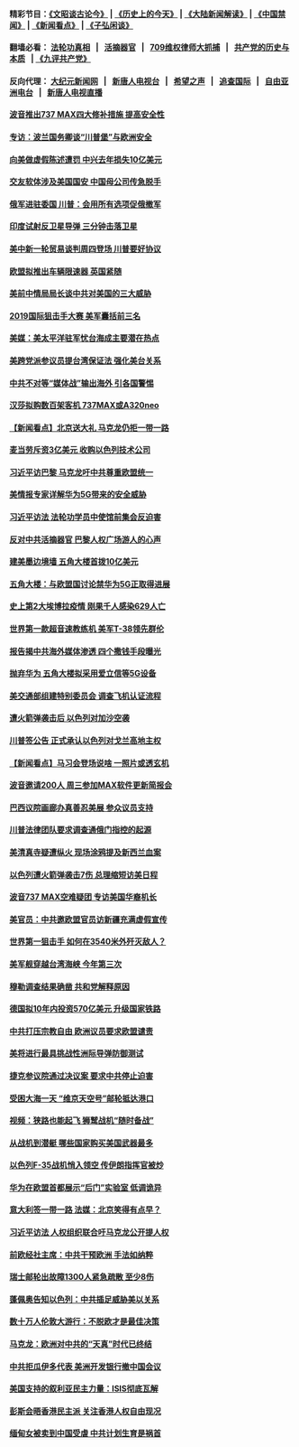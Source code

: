#### 精彩节目：[《文昭谈古论今》](http://134.209.198.168/wenzhao) | [《历史上的今天》](http://134.209.198.168/today-in-history) | [《大陆新闻解读》](http://134.209.198.168/ntdtv-comedy) | [《中国禁闻》](http://134.209.198.168/ntdtv-news) | [《新闻看点》](http://134.209.198.168/news-insight) | [《子弘闲谈》](http://134.209.198.168/zihongxiantan/) 

  #### 翻墙必看： [法轮功真相](http://134.209.198.168:10000/videos/truth.html) &nbsp;&nbsp;|&nbsp;&nbsp; [活摘器官](http://134.209.198.168:10000/videos/res/Organs/) &nbsp;&nbsp;|&nbsp;&nbsp; [709维权律师大抓捕](http://134.209.198.168:10000/videos/709/) &nbsp;&nbsp;|&nbsp;&nbsp; [共产党的历史与本质](http://134.209.198.168:10000/videos/ccp.html) &nbsp;&nbsp;| [《九评共产党》](http://134.209.198.168:10000/videos/jiuping/) 

#### 反向代理： [大纪元新闻网](http://134.209.198.168:10080/) &nbsp;&nbsp;|&nbsp;&nbsp; [新唐人电视台](http://134.209.198.168:8000/) &nbsp;&nbsp;|&nbsp;&nbsp; [希望之声](http://134.209.198.168:8200/) &nbsp;&nbsp;|&nbsp;&nbsp; [追查国际](http://134.209.198.168:10010/) &nbsp;&nbsp;|&nbsp;&nbsp; [自由亚洲电台](http://134.209.198.168:9800/) &nbsp;&nbsp;|&nbsp;&nbsp; [新唐人电视直播](http://134.209.198.168/) 

#### [波音推出737 MAX四大修补措施 提高安全性](../pages/nsc418/n11144521.md?t=03280036) 

#### [专访：波兰国务卿谈“川普堡”与欧洲安全](../pages/nsc418/n11144470.md?t=03280036) 

#### [向美做虚假陈述遭罚 中兴去年损失10亿美元](../pages/nsc418/n11144356.md?t=03280036) 

#### [交友软体涉及美国国安 中国母公司传急脱手](../pages/nsc418/n11144181.md?t=03280036) 

#### [俄军进驻委国 川普：会用所有选项促俄撤军](../pages/nsc418/n11144268.md?t=03280036) 

#### [印度试射反卫星导弹 三分钟击落卫星](../pages/nsc418/n11144027.md?t=03280036) 

#### [美中新一轮贸易谈判周四登场 川普要好协议](../pages/nsc418/n11144151.md?t=03280036) 

#### [欧盟拟推出车辆限速器 英国紧随](../pages/nsc418/n11143685.md?t=03280036) 

#### [美前中情局局长谈中共对美国的三大威胁](../pages/nsc418/n11143495.md?t=03280036) 

#### [2019国际狙击手大赛 美军囊括前三名](../pages/nsc418/n11143339.md?t=03280036) 

#### [美媒：美太平洋驻军忧台海成主要潜在热点](../pages/nsc418/n11142846.md?t=03280036) 

#### [美跨党派参议员提台湾保证法 强化美台关系](../pages/nsc418/n11142602.md?t=03280036) 

#### [中共不对等“媒体战”输出海外 引各国警惕](../pages/nsc418/n11141857.md?t=03280036) 

#### [汉莎拟购数百架客机 737MAX或A320neo](../pages/nsc418/n11141877.md?t=03280036) 

#### [【新闻看点】北京送大礼 马克龙仍拒一带一路](../pages/nsc418/n11141442.md?t=03280036) 

#### [麦当劳斥资3亿美元 收购以色列技术公司](../pages/nsc418/n11141614.md?t=03280036) 

#### [习近平访巴黎 马克龙吁中共尊重欧盟统一](../pages/nsc418/n11141400.md?t=03280036) 

#### [美情报专家详解华为5G带来的安全威胁](../pages/nsc418/n11141562.md?t=03280036) 

#### [习近平访法 法轮功学员中使馆前集会反迫害](../pages/nsc418/n11140913.md?t=03280036) 

#### [反对中共活摘器官 巴黎人权广场游人的心声](../pages/nsc418/n11141160.md?t=03280036) 

#### [建美墨边境墙 五角大楼首拨10亿美元](../pages/nsc418/n11141035.md?t=03280036) 

#### [五角大楼：与欧盟国讨论禁华为5G正取得进展](../pages/nsc418/n11141169.md?t=03280036) 

#### [史上第2大埃博拉疫情 刚果千人感染629人亡](../pages/nsc418/n11140915.md?t=03280036) 

#### [世界第一款超音速教练机 美军T-38领先群伦](../pages/nsc418/n11140925.md?t=03280036) 

#### [报告揭中共海外媒体渗透 四个撒钱手段曝光](../pages/nsc418/n11139646.md?t=03280036) 

#### [抛弃华为 五角大楼拟采用爱立信等5G设备](../pages/nsc418/n11140051.md?t=03280036) 

#### [美交通部组建特别委员会 调查飞机认证流程](../pages/nsc418/n11139656.md?t=03280036) 

#### [遭火箭弹袭击后 以色列对加沙空袭](../pages/nsc418/n11139379.md?t=03280036) 

#### [川普签公告 正式承认以色列对戈兰高地主权](../pages/nsc418/n11139451.md?t=03280036) 

#### [【新闻看点】马习会登场说啥 一照片或透玄机](../pages/nsc418/n11139207.md?t=03280036) 

#### [波音邀请200人 周三参加MAX软件更新简报会](../pages/nsc418/n11138787.md?t=03280036) 

#### [巴西议院画廊办真善忍美展 参众议员支持](../pages/nsc418/n11138636.md?t=03280036) 

#### [川普法律团队要求调查通俄门指控的起源](../pages/nsc418/n11138801.md?t=03280036) 

#### [美清真寺疑遭纵火 现场涂鸦提及新西兰血案](../pages/nsc418/n11138671.md?t=03280036) 

#### [以色列遭火箭弹袭击7伤 总理缩短访美日程](../pages/nsc418/n11138626.md?t=03280036) 

#### [波音737 MAX空难疑团 专访美国华裔机长](../pages/nsc418/n11135735.md?t=03280036) 

#### [美官员：中共邀欧盟官员访新疆充满虚假宣传](../pages/nsc418/n11138299.md?t=03280036) 

#### [世界第一狙击手 如何在3540米外歼灭敌人？](../pages/nsc418/n11138361.md?t=03280036) 

#### [美军舰穿越台湾海峡 今年第三次](../pages/nsc418/n11138053.md?t=03280036) 

#### [穆勒调查结果确凿 共和党解释原因](../pages/nsc418/n11137422.md?t=03280036) 

#### [德国拟10年内投资570亿美元 升级国家铁路](../pages/nsc418/n11137200.md?t=03280036) 

#### [中共打压宗教自由 欧洲议员要求欧盟谴责](../pages/nsc418/n11136994.md?t=03280036) 

#### [美将进行最具挑战性洲际导弹防御测试](../pages/nsc418/n11136684.md?t=03280036) 

#### [捷克参议院通过决议案 要求中共停止迫害](../pages/nsc418/n11136773.md?t=03280036) 

#### [受困大海一天 “维京天空号”邮轮抵达港口](../pages/nsc418/n11136438.md?t=03280036) 

#### [视频：狭路也能起飞 狮鹫战机“随时备战”](../pages/nsc418/n11136265.md?t=03280036) 

#### [从战机到潜艇 哪些国家购买美国武器最多](../pages/nsc418/n11128404.md?t=03280036) 

#### [以色列F-35战机悄入领空 传伊朗指挥官被炒](../pages/nsc418/n11135951.md?t=03280036) 

#### [华为在欧盟首都展示“后门”实验室 低调诡异](../pages/nsc418/n11135419.md?t=03280036) 

#### [意大利签一带一路 法媒：北京笑得有点早？](../pages/nsc418/n11135395.md?t=03280036) 

#### [习近平访法 人权组织联合吁马克龙公开提人权](../pages/nsc418/n11135288.md?t=03280036) 

#### [前欧经社主席：中共干预欧洲 手法如纳粹](../pages/nsc418/n11134687.md?t=03280036) 

#### [瑞士邮轮出故障1300人紧急疏散 至少8伤](../pages/nsc418/n11135318.md?t=03280036) 

#### [蓬佩奥告知以色列：中共插足威胁美以关系](../pages/nsc418/n11135134.md?t=03280036) 

#### [数十万人伦敦大游行：不脱欧才是最佳决策](../pages/nsc418/n11134913.md?t=03280036) 

#### [马克龙：欧洲对中共的“天真”时代已终结](../pages/nsc418/n11134858.md?t=03280036) 

#### [中共拒瓜伊多代表 美洲开发银行撤中国会议](../pages/nsc418/n11134822.md?t=03280036) 

#### [美国支持的叙利亚民主力量：ISIS彻底瓦解](../pages/nsc418/n11134630.md?t=03280036) 

#### [彭斯会晤香港民主派 关注香港人权自由现况](../pages/nsc418/n11134328.md?t=03280036) 

#### [缅甸女被卖到中国受虐 中共计划生育是祸首](../pages/nsc418/n11133069.md?t=03280036) 

